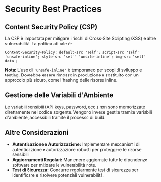# Security Best Practices

## Content Security Policy (CSP)

La CSP è impostata per mitigare i rischi di Cross-Site Scripting (XSS) e altre vulnerabilità.  La politica attuale è:

```
Content-Security-Policy: default-src 'self'; script-src 'self' 'unsafe-inline'; style-src 'self' 'unsafe-inline'; img-src 'self' data:;
```

**Nota:** L'uso di `'unsafe-inline'` è temporaneo per scopi di sviluppo e testing.  Dovrebbe essere rimosso in produzione e sostituito con un approccio più sicuro, come l'hashing delle risorse inline.

## Gestione delle Variabili d'Ambiente

Le variabili sensibili (API keys, password, ecc.) non sono memorizzate direttamente nel codice sorgente.  Vengono invece gestite tramite variabili d'ambiente, accessibili tramite il processo di build.

## Altre Considerazioni

* **Autenticazione e Autorizzazione:**  Implementare meccanismi di autenticazione e autorizzazione robusti per proteggere le risorse sensibili.
* **Aggiornamenti Regolari:** Mantenere aggiornate tutte le dipendenze software per mitigare le vulnerabilità note.
* **Test di Sicurezza:** Condurre regolarmente test di sicurezza per identificare e risolvere potenziali vulnerabilità.
